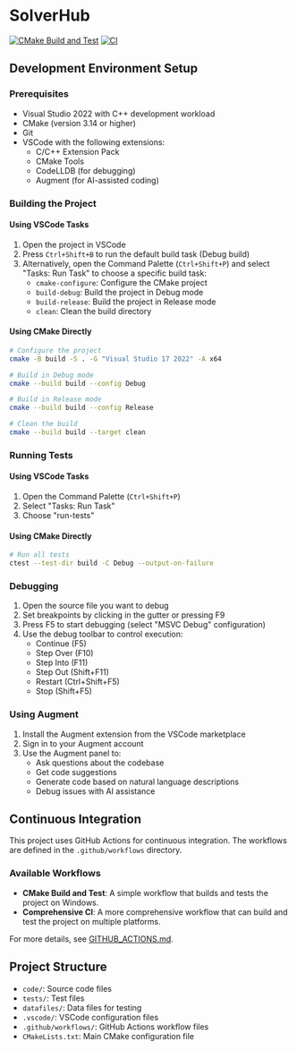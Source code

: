# SolverHub

[![CMake Build and Test](https://github.com/keypointz/SolverHub/actions/workflows/cmake.yml/badge.svg)](https://github.com/keypointz/SolverHub/actions/workflows/cmake.yml)
[![CI](https://github.com/keypointz/SolverHub/actions/workflows/ci.yml/badge.svg)](https://github.com/keypointz/SolverHub/actions/workflows/ci.yml)

## Development Environment Setup

### Prerequisites
- Visual Studio 2022 with C++ development workload
- CMake (version 3.14 or higher)
- Git
- VSCode with the following extensions:
  - C/C++ Extension Pack
  - CMake Tools
  - CodeLLDB (for debugging)
  - Augment (for AI-assisted coding)

### Building the Project

#### Using VSCode Tasks
1. Open the project in VSCode
2. Press `Ctrl+Shift+B` to run the default build task (Debug build)
3. Alternatively, open the Command Palette (`Ctrl+Shift+P`) and select "Tasks: Run Task" to choose a specific build task:
   - `cmake-configure`: Configure the CMake project
   - `build-debug`: Build the project in Debug mode
   - `build-release`: Build the project in Release mode
   - `clean`: Clean the build directory

#### Using CMake Directly
```bash
# Configure the project
cmake -B build -S . -G "Visual Studio 17 2022" -A x64

# Build in Debug mode
cmake --build build --config Debug

# Build in Release mode
cmake --build build --config Release

# Clean the build
cmake --build build --target clean
```

### Running Tests

#### Using VSCode Tasks
1. Open the Command Palette (`Ctrl+Shift+P`)
2. Select "Tasks: Run Task"
3. Choose "run-tests"

#### Using CMake Directly
```bash
# Run all tests
ctest --test-dir build -C Debug --output-on-failure
```

### Debugging

1. Open the source file you want to debug
2. Set breakpoints by clicking in the gutter or pressing F9
3. Press F5 to start debugging (select "MSVC Debug" configuration)
4. Use the debug toolbar to control execution:
   - Continue (F5)
   - Step Over (F10)
   - Step Into (F11)
   - Step Out (Shift+F11)
   - Restart (Ctrl+Shift+F5)
   - Stop (Shift+F5)

### Using Augment

1. Install the Augment extension from the VSCode marketplace
2. Sign in to your Augment account
3. Use the Augment panel to:
   - Ask questions about the codebase
   - Get code suggestions
   - Generate code based on natural language descriptions
   - Debug issues with AI assistance

## Continuous Integration

This project uses GitHub Actions for continuous integration. The workflows are defined in the `.github/workflows` directory.

### Available Workflows

- **CMake Build and Test**: A simple workflow that builds and tests the project on Windows.
- **Comprehensive CI**: A more comprehensive workflow that can build and test the project on multiple platforms.

For more details, see [GITHUB_ACTIONS.md](GITHUB_ACTIONS.md).

## Project Structure

- `code/`: Source code files
- `tests/`: Test files
- `datafiles/`: Data files for testing
- `.vscode/`: VSCode configuration files
- `.github/workflows/`: GitHub Actions workflow files
- `CMakeLists.txt`: Main CMake configuration file
